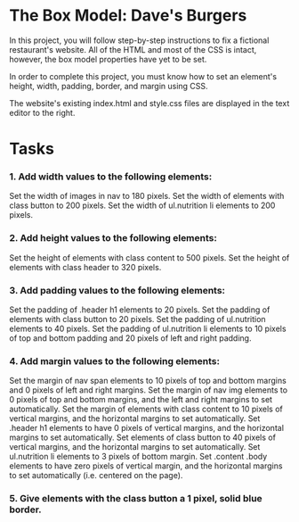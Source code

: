 # The Box Model: Dave's Burgers
In this project, you will follow step-by-step instructions to fix a fictional restaurant's website. All of the HTML and most of the CSS is intact, however, the box model properties have yet to be set.

In order to complete this project, you must know how to set an element's height, width, padding, border, and margin using CSS.

The website's existing index.html and style.css files are displayed in the text editor to the right.

# Tasks

### 1. Add width values to the following elements:

Set the width of images in nav to 180 pixels.
Set the width of elements with class button to 200 pixels.
Set the width of ul.nutrition li elements to 200 pixels.

### 2. Add height values to the following elements:

Set the height of elements with class content to 500 pixels.
Set the height of elements with class header to 320 pixels.

### 3. Add padding values to the following elements:

Set the padding of .header h1 elements to 20 pixels.
Set the padding of elements with class button to 20 pixels.
Set the padding of ul.nutrition elements to 40 pixels.
Set the padding of ul.nutrition li elements to 10 pixels of top and bottom padding and 20 pixels of left and right padding.

### 4. Add margin values to the following elements:

Set the margin of nav span elements to 10 pixels of top and bottom margins and 0 pixels of left and right margins.
Set the margin of nav img elements to 0 pixels of top and bottom margins, and the left and right margins to set automatically.
Set the margin of elements with class content to 10 pixels of vertical margins, and the horizontal margins to set automatically.
Set .header h1 elements to have 0 pixels of vertical margins, and the horizontal margins to set automatically.
Set elements of class button to 40 pixels of vertical margins, and the horizontal margins to set automatically.
Set ul.nutrition li elements to 3 pixels of bottom margin.
Set .content .body elements to have zero pixels of vertical margin, and the horizontal margins to set automatically (i.e. centered on the page).

### 5. Give elements with the class button a 1 pixel, solid blue border.


